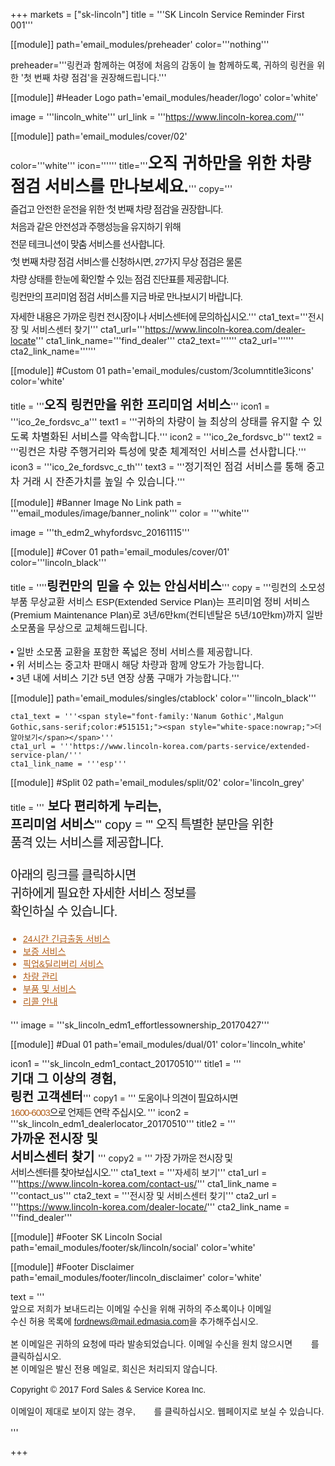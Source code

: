 
+++
markets = ["sk-lincoln"]
title = '''SK Lincoln Service Reminder First 001'''

[[module]]
path='email_modules/preheader'
color='''nothing'''

   preheader='''링컨과 함께하는 여정에 처음의 감동이 늘 함께하도록, 귀하의 링컨을 위한 '첫 번째 차량 점검'을 권장해드립니다.'''

[[module]] #Header Logo
path='email_modules/header/logo'
color='white'

  image = '''lincoln_white'''
  url_link = '''https://www.lincoln-korea.com/'''

[[module]]
path='email_modules/cover/02'

color='''white'''
icon=''''''
title='''<span style="font-Size:26px;font-family:'Nanum Gothic',Malgun Gothic,sans-serif"><b>오직 귀하만을 위한 차량 점검 서비스를 만나보세요.</b></span>'''
copy='''<span style="font-size:15px;line-height: 14px;font-family:'Nanum Gothic',Malgun Gothic,sans-serif;letter-spacing: -1px;"><br /><br />즐겁고 안전한 운전을 위한 '첫 번째 차량 점검'을 권장합니다.<br /><br />처음과 같은 안전성과 주행성능을 유지하기 위해<br /><br />전문 테크니션이 맞춤 서비스를 선사합니다.<br /><br />'첫 번째 차량 점검 서비스'를 신청하시면, 27가지 무상 점검은 물론<br /><br />차량 상태를 한눈에 확인할 수 있는 점검 진단표를 제공합니다.<br /><br />링컨만의 프리미엄 점검 서비스를 지금 바로 만나보시기 바랍니다.<br /><br />자세한 내용은 가까운 링컨 전시장이나 서비스센터에  문의하십시오.</span>'''
cta1_text='''<span style="font-family:'Nanum Gothic',Malgun Gothic,sans-serif">전시장 및 서비스센터 찾기</span>'''
cta1_url='''https://www.lincoln-korea.com/dealer-locate'''
cta1_link_name='''find_dealer'''
cta2_text=''''''
cta2_url=''''''
cta2_link_name=''''''

[[module]] #Custom 01
path='email_modules/custom/3columntitle3icons'
color='white'

title = '''<span style="font-size:20px;font-family:'Nanum Gothic',Malgun Gothic,sans-serif"><b>오직 링컨만을 위한 프리미엄 서비스</b></span>'''
  icon1 = '''ico_2e_fordsvc_a'''
  text1 = '''<span style="font-size:16px;font-family:'Nanum-Gothic',Malgun Gothic,sans-serif">귀하의 차량이 늘 최상의 상태를 유지할 수 있도록 차별화된 서비스를 약속합니다.</span>'''
  icon2 = '''ico_2e_fordsvc_b'''
  text2 = '''<span style="font-size:16px;font-family:'Nanum-Gothic',Malgun Gothic,sans-serif">링컨은 차량 주행거리와 특성에 맞춘 체계적인 서비스를 선사합니다.</span>'''
  icon3 = '''ico_2e_fordsvc_c_th'''
  text3 = '''<span style="font-size:16px;font-family:'Nanum-Gothic',Malgun Gothic,sans-serif">정기적인 점검 서비스를 통해 중고차 거래 시 잔존가치를 높일 수 있습니다.</span>'''

[[module]] #Banner Image No Link
path = '''email_modules/image/banner_nolink'''
color = '''white'''

  image = '''th_edm2_whyfordsvc_20161115'''

[[module]] #Cover 01
path='email_modules/cover/01'
color='''lincoln_black'''

title = ''''<span style="font-size:20px;font-family:'Nanum Gothic',Malgun Gothic,sans-serif"><b>링컨만의 믿을 수 있는 안심서비스</b></span>'''
copy = '''<span style="font-size:15px;font-family:'Nanum-Gothic',Malgun Gothic,sans-serif">링컨의 소모성 부품 무상교환 서비스 ESP(Extended Service Plan)는 프리미엄 정비 서비스(Premium Maintenance Plan)로 3년/6만km(컨티넨탈은 5년/10만km)까지 일반 소모품을 무상으로 교체해드립니다.<br/><br/> &#8226; 일반 소모품 교환을 포함한 폭넓은 정비 서비스를 제공합니다.<br/> &#8226; 위 서비스는 중고차 판매시 해당 차량과 함께 양도가 가능합니다. <br/> &#8226; 3년 내에 서비스 기간 5년 연장 상품 구매가 가능합니다.</span>'''

[[module]]
path='email_modules/singles/ctablock'
color='''lincoln_black'''

	cta1_text = '''<span style="font-family:'Nanum Gothic',Malgun Gothic,sans-serif;color:#515151;"><span style="white-space:nowrap;">더 알아보기</span></span>'''
	cta1_url = '''https://www.lincoln-korea.com/parts-service/extended-service-plan/'''
	cta1_link_name = '''esp'''

[[module]] #Split 02
path='email_modules/split/02'
color='lincoln_grey'

title = '''<span style="font-family:'Nanum Gothic',Malgun Gothic,sans-serif;font-size:20px;"><span style="font-weight:bold;">
<span style="white-space:nowrap;">보다 편리하게 누리는,</span><br />
<span style="white-space:nowrap;">프리미엄 서비스</span></span>'''
copy = '''<span style="font-family:'Nanum Gothic',Malgun Gothic,sans-serif;letter-spacing: -1px;">
<span style="white-space:nowrap;">오직 특별한 분만을 위한</span><br />
<span style="white-space:nowrap;">품격 있는 서비스를 제공합니다.</span><br /><br />
<span style="white-space:nowrap;">아래의 링크를 클릭하시면</span><br />
<span style="white-space:nowrap;">귀하에게 필요한 자세한 서비스 정보를</span><br />
<span style="white-space:nowrap;">확인하실 수 있습니다.</span>
<ul style="margin: 20px; padding: 0;text-decoration:underline; color:#b45f1a">
<li><a href="https://www.lincoln-korea.com/parts-service/roadside-assistance/" name="era" style="text-decoration:underline; color:#b45f1a;font-family:'Nanum Gothic',Malgun Gothic,sans-serif;"><span style="white-space:nowrap;">24시간 긴급출동 서비스</span></a></li>
<li><a href="https://www.lincoln-korea.com/parts-service/warranty/" name="warranty" style="text-decoration:underline; color:#b45f1a;font-family:'Nanum Gothic',Malgun Gothic,sans-serif;"><span style="white-space:nowrap;">보증 서비스</span></a></li>
<li><a href="https://www.lincoln-korea.com/parts-service/pick-delivery/" name="pick_delivery" style="text-decoration:underline; color:#b45f1a;font-family:'Nanum Gothic',Malgun Gothic,sans-serif;"><span style="white-space:nowrap;">픽업&딜리버리 서비스</span></a></li>
<li><a href="https://www.lincoln-korea.com/vehicle-maintenance/" name="vehicle_maintenance" style="text-decoration:underline; color:#b45f1a;font-family:'Nanum Gothic',Malgun Gothic,sans-serif;"><span style="white-space:nowrap;">차량 관리</span></a></li>
<li><a href="https://www.lincoln-korea.com/genuine-parts/" name="parts_service" style="text-decoration:underline; color:#b45f1a;font-family:'Nanum Gothic',Malgun Gothic,sans-serif;"><span style="white-space:nowrap;">부품 및 서비스</span></a></li>
<li><a href="https://www.lincoln-korea.com/parts-service/recall-guidance/" name="recall_guidance" style="text-decoration:underline; color:#b45f1a;font-family:'Nanum Gothic',Malgun Gothic,sans-serif;"><span style="white-space:nowrap;">리콜 안내</span></a></li>
</ul></span>'''
  image = '''sk_lincoln_edm1_effortlessownership_20170427'''

[[module]] #Dual 01
path='email_modules/dual/01'
color='lincoln_white'

  icon1 = '''sk_lincoln_edm1_contact_20170510'''
  title1 = '''<span style="font-size:20px;font-family:'Nanum Gothic',Malgun Gothic,sans-serif"><span style="font-weight:bold;">
  <span style="white-space:nowrap;">기대 그 이상의 경험,</span><br />
  <span style="white-space:nowrap;">링컨 고객센터</span></span></span>'''
  copy1 = '''<span style="font-size:15px;font-family:'Nanum Gothic',Malgun Gothic,sans-serif;letter-spacing: -1px;">
  <span style="white-space:nowrap;">도움이나 의견이 필요하시면</span><br />
  <span style="white-space:nowrap;"><a href="tel:1600-6003" name="tel" style="text-decoration:none; color:#b45f1a;">1600-6003</a>으로 언제든 연락 주십시오.</span>
  </span>'''
  icon2 = '''sk_lincoln_edm1_dealerlocator_20170510'''
  title2 = '''<span style="font-size:20px;font-family:'Nanum Gothic',Malgun Gothic,sans-serif"><span style="font-weight:bold;">
  <span style="white-space:nowrap;">가까운 전시장 및</span><br />
  <span style="white-space:nowrap;">서비스센터 찾기</span>
  </span></span>'''
  copy2 = '''<span style="font-size:15px;font-family:'Nanum Gothic',Malgun Gothic,sans-serif;letter-spacing: -1px;">
  <span style="white-space:nowrap;">가장 가까운 전시장 및</span><br />
  <span style="white-space:nowrap;">서비스센터를 찾아보십시오.</span></span>'''
  cta1_text = '''<span style="font-family:'Nanum Gothic',Malgun Gothic,sans-serif"><span style="white-space:nowrap;">자세히 보기</span></span>'''
  cta1_url = '''https://www.lincoln-korea.com/contact-us/'''
  cta1_link_name = '''contact_us'''
  cta2_text = '''<span style="font-family:'Nanum Gothic',Malgun Gothic,sans-serif"><span style="white-space:nowrap;">전시장 및 서비스센터 찾기</span></span>'''
  cta2_url = '''https://www.lincoln-korea.com/dealer-locate/'''
  cta2_link_name = '''find_dealer'''

[[module]] #Footer SK Lincoln Social
path='email_modules/footer/sk/lincoln/social'
color='white'

[[module]] #Footer Disclaimer
path='email_modules/footer/lincoln_disclaimer'
color='white'

 text = '''<span style="font-family:'Nanum Gothic',Malgun Gothic,sans-serif"><br/>
 <span style="white-space:nowrap;">앞으로 저희가 보내드리는 이메일 수신을 위해 귀하의 주소록이나 이메일</span>
 <span style="white-space:nowrap;">수신 허용 목록에 <span style="font-family:'Nanum Gothic',Malgun Gothic,sans-serif; text-decoration:underline;">fordnews@mail.edmasia.com</span>을 추가해주십시오.</span><br/><br/>
본 이메일은 귀하의 요청에 따라 발송되었습니다. 이메일 수신을 원치 않으시면 <a href="<%unsubscribe_link_text%>" style="color:#FFFFFF; text-decoration:underline">여기</a>를 클릭하십시오.<br />
본 이메일은 발신 전용 메일로, 회신은 처리되지 않습니다. <a href="https://www.lincoln-korea.com/privacy/" name="privacy" style="text-decoration:underline; color:#FFFFFF;">개인정보처리방침</a><br/><br/>
 <span style="white-space:nowrap;">Copyright © 2017 Ford Sales & Service Korea Inc.</span><br /><br />
 이메일이 제대로 보이지 않는 경우, <a href="<%syslink_message_read url='/public/read_message.jsp'%>" style="color:#FFFFFF; text-decoration:underline">여기</a>를 클릭하십시오. 웹페이지로 보실 수 있습니다.
 <br /><br /></span>
 '''

+++
